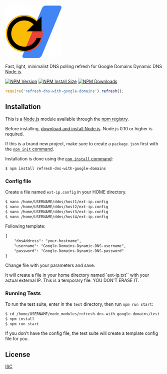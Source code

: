 ![RefreshDns Logo](img/logo.png)

Fast, light, minimalist DNS polling refresh for Google Domains Dynamic DNS [Node.js](http://nodejs.org).

[![NPM Version][npm-version-image]][npm-url]
[![NPM Install Size][npm-install-size-image]][npm-install-size-url]
[![NPM Downloads][npm-downloads-image]][npm-downloads-url]

```js
require('refresh-dns-with-google-domains').refresh();
```

## Installation

This is a [Node.js](https://nodejs.org/en/) module available through the
[npm registry](https://www.npmjs.com/).

Before installing, [download and install Node.js](https://nodejs.org/en/download/).
Node.js 0.10 or higher is required.

If this is a brand new project, make sure to create a `package.json` first with
the [`npm init` command](https://docs.npmjs.com/creating-a-package-json-file).

Installation is done using the
[`npm install` command](https://docs.npmjs.com/getting-started/installing-npm-packages-locally):

```console
$ npm install refresh-dns-with-google-domains
```
### Config file

Create a file named `ext-ip.config` in your HOME directory.

```console
$ nano /home/USERNAME/ddns/host1/ext-ip.config
$ nano /home/USERNAME/ddns/host2/ext-ip.config
$ nano /home/USERNAME/ddns/host3/ext-ip.config
$ nano /home/USERNAME/ddns/host4/ext-ip.config
```


Following template:
```console
{
    "dnsAddress": "your-hostname",
    "username": "Google-Domains-Dynamic-DNS-username",
    "password": "Google-Domains-Dynamic-DNS-password"
}
```
Change file with your parameters and save.

It will create a file in your home directory named `ext-ip.txt`` with your actual external IP. This is a temporary file. YOU DON'T ERASE IT.

### Running Tests

To run the test suite, enter in the `test` directory, then run `npm run start`:

```console
$ cd /home/USERNAME/node_modules/refresh-dns-with-google-domains/test
$ npm install
$ npm run start
```

If you don't have the config file, the test suite will create a template config file for you.

## License

[ISC](LICENSE)

[github-actions-ci-image]: https://badgen.net/github/checks/expressjs/express/master?label=linux
[github-actions-ci-url]: https://github.com/expressjs/express/actions/workflows/ci.yml
[npm-downloads-image]: https://badgen.net/npm/dm/express
[npm-downloads-url]: https://npmcharts.com/compare/express?minimal=true
[npm-install-size-image]: https://badgen.net/packagephobia/install/express
[npm-install-size-url]: https://packagephobia.com/result?p=express
[npm-url]: https://npmjs.org/package/express
[npm-version-image]: https://badgen.net/npm/v/express
